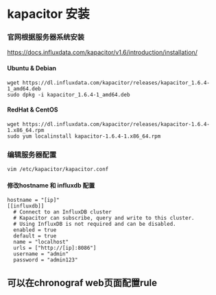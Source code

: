# kapacitor 安装
### 官网根据服务器系统安装 
https://docs.influxdata.com/kapacitor/v1.6/introduction/installation/
#### Ubuntu & Debian
```
wget https://dl.influxdata.com/kapacitor/releases/kapacitor_1.6.4-1_amd64.deb
sudo dpkg -i kapacitor_1.6.4-1_amd64.deb
```
#### RedHat & CentOS
```
wget https://dl.influxdata.com/kapacitor/releases/kapacitor-1.6.4-1.x86_64.rpm
sudo yum localinstall kapacitor-1.6.4-1.x86_64.rpm
```
### 编辑服务器配置
```
vim /etc/kapacitor/kapacitor.conf
```
#### 修改hostname 和 influxdb 配置
```
hostname = "[ip]"
[[influxdb]]
  # Connect to an InfluxDB cluster
  # Kapacitor can subscribe, query and write to this cluster.
  # Using InfluxDB is not required and can be disabled.
  enabled = true
  default = true
  name = "localhost"
  urls = ["http://[ip]:8086"]
  username = "admin"
  password = "admin123"
```

## 可以在chronograf web页面配置rule


